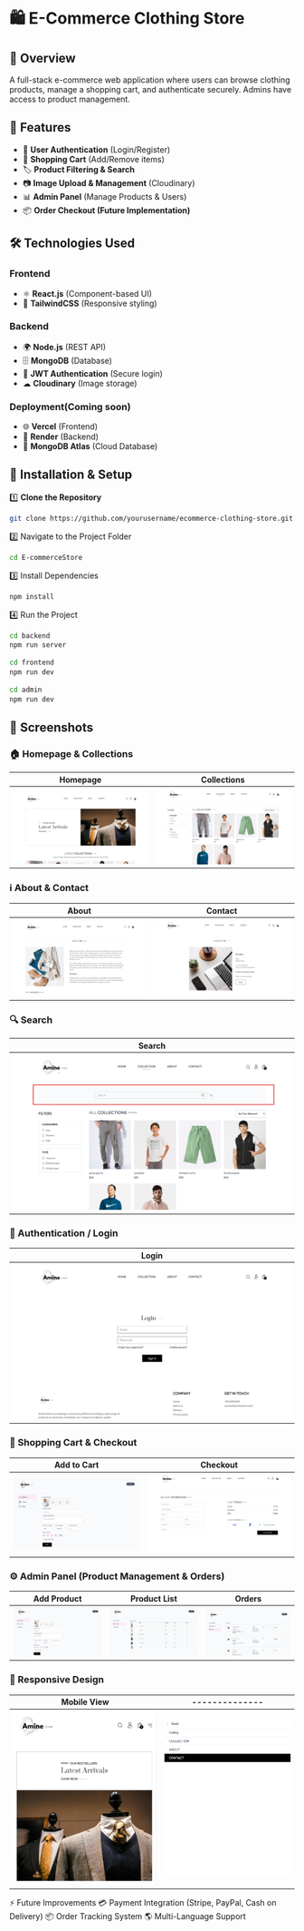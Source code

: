 # 🛍️ E-Commerce Clothing Store

## 📌 Overview
A full-stack e-commerce web application where users can browse clothing products, manage a shopping cart, and authenticate securely. Admins have access to product management.

## 🚀 Features
- 🔑 **User Authentication** (Login/Register)  
- 🛒 **Shopping Cart** (Add/Remove items)  
- 🏷️ **Product Filtering & Search**  
- 📷 **Image Upload & Management** (Cloudinary)  
- 📊 **Admin Panel** (Manage Products & Users)  
- 📦 **Order Checkout (Future Implementation)**  

## 🛠️ Technologies Used
### **Frontend**
- ⚛ **React.js** (Component-based UI)
- 🎨 **TailwindCSS** (Responsive styling)

### **Backend**
- 🌍 **Node.js** (REST API)
- 🗄️ **MongoDB** (Database)
- 🔐 **JWT Authentication** (Secure login)
- ☁ **Cloudinary** (Image storage)

### **Deployment**(Coming soon) 
- 🌐 **Vercel** (Frontend)
- 🚀 **Render** (Backend)
- 📂 **MongoDB Atlas** (Cloud Database)

## 🔧 Installation & Setup

1️⃣ **Clone the Repository**
```bash
git clone https://github.com/yourusername/ecommerce-clothing-store.git
```

2️⃣ Navigate to the Project Folder
```bash
cd E-commerceStore
```

3️⃣ Install Dependencies
```bash
npm install
```

4️⃣ Run the Project
```bash
cd backend
npm run server
```
```bash
cd frontend
npm run dev
```
```bash
cd admin
npm run dev
```

## 📸 Screenshots

### 🏠 Homepage & Collections
| Homepage | Collections |
|----------|------------|
| ![Homepage](docs/homepage.png) | ![Collections](docs/collection.png) |

### ℹ️ About & Contact
| About | Contact |
|-------|---------|
| ![About](docs/about.png) | ![Contact](docs/contact.png) |

### 🔍 Search
| Search |
|--------|
| ![Search](docs/searsh.png) |

### 🔑 Authentication / Login
| Login |
|-------|
| ![Login](docs/login.png) |

### 🛒 Shopping Cart & Checkout
| Add to Cart | Checkout |
|------------|---------|
| ![Add Item](docs/add%20item.png) | ![Checkout](docs/checkout.png) |

### ⚙️ Admin Panel (Product Management & Orders)
| Add Product | Product List | Orders |
|------------|--------------|--------|
| ![Add Product](docs/add%20item.png) | ![Product List](docs/productlist.png) | ![Orders](docs/orders.png) |

### 📱 Responsive Design  
| Mobile View |--------------|
|------------|--------------|
| ![Mobile View](docs/resp1.png) | ![Tablet View](docs/resp2.png) |



⚡ Future Improvements
💳 Payment Integration (Stripe, PayPal, Cash on Delivery)
📦 Order Tracking System
🌎 Multi-Language Support



